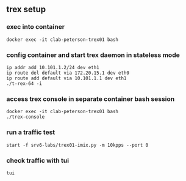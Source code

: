 ## trex setup

### exec into container
```
docker exec -it clab-peterson-trex01 bash
```

### config container and start trex daemon in stateless mode
```
ip addr add 10.101.1.2/24 dev eth1
ip route del default via 172.20.15.1 dev eth0
ip route add default via 10.101.1.1 dev eth1
./t-rex-64 -i                               
```

### access trex console in separate container bash session
```
docker exec -it clab-peterson-trex01 bash
./trex-console 
```

### run a traffic test
```
start -f srv6-labs/trex01-imix.py -m 10kpps --port 0
```

### check traffic with tui
```
tui
```